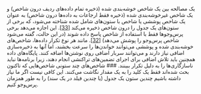 یک مصالحه بین یک شاخص خوشه‌بندی شده (ذخیره تمام داده‌های ردیف درون شاخص) و یک شاخص
غیرخوشه‌بندی شده (ذخیره فقط ارجاعات به داده‌ها درون شاخص) به عنوان یک شاخص پوششی یا
شاخص با ستون‌های شامل شده شناخته می‌شود، که برخی از ستون‌های یک جدول را درون شاخص ذخیره می‌کند
[[33](ch03.html#Webb2008uj)].
این اجازه می‌دهد برخی پرس‌وجوها فقط با استفاده از شاخص پاسخ داده شوند (در این حالت، گفته می‌شود
شاخص پرس‌وجو را پوشش می‌دهد) [[32](ch03.html#SQLServer2012)]. مانند هر نوع تکرار داده‌ها، شاخص‌های خوشه‌بندی شده و پوششی می‌توانند خواندن‌ها را سرعت بخشند، اما آنها
به ذخیره‌سازی اضافی نیاز دارند و می‌توانند سربار اضافی روی نوشتن‌ها اضافه کنند. پایگاه‌های داده همچنین باید تلاش
اضافی برای اجرای تضمین‌های تراکنشی انجام دهند، زیرا برنامه‌ها نباید ناسازگاری‌ها را به دلیل
تکرار ببینند. ### شاخص‌های چند ستونی 
شاخص‌هایی که تاکنون بحث شده‌اند فقط یک کلید را به یک مقدار نگاشت می‌کنند. این کافی نیست اگر ما نیاز داشته باشیم
چندین ستون یک جدول (یا چندین فیلد در یک سند) را به طور همزمان پرس‌وجو کنیم.